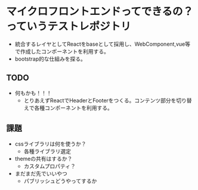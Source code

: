 # マイクロフロントエンドってできるの？っていうテストレポジトリ  
- 統合するレイヤとしてReactをbaseとして採用し、WebComponent,vue等で作成したコンポーネントを利用する。  
- bootstrap的な仕組みを探る。
## TODO
- 何もかも！！！
  - とりあえずReactでHeaderとFooterをつくる。コンテンツ部分を切り替えで各種コンポーネントを利用する。
  
## 課題
- cssライブラリは何を使うか？  
  - 各種ライブラリ選定  
- themeの共有はするか？  
  - カスタムプロパティ？
- まだまだ先でいいやつ  
  - パブリッシュどうやってするか
